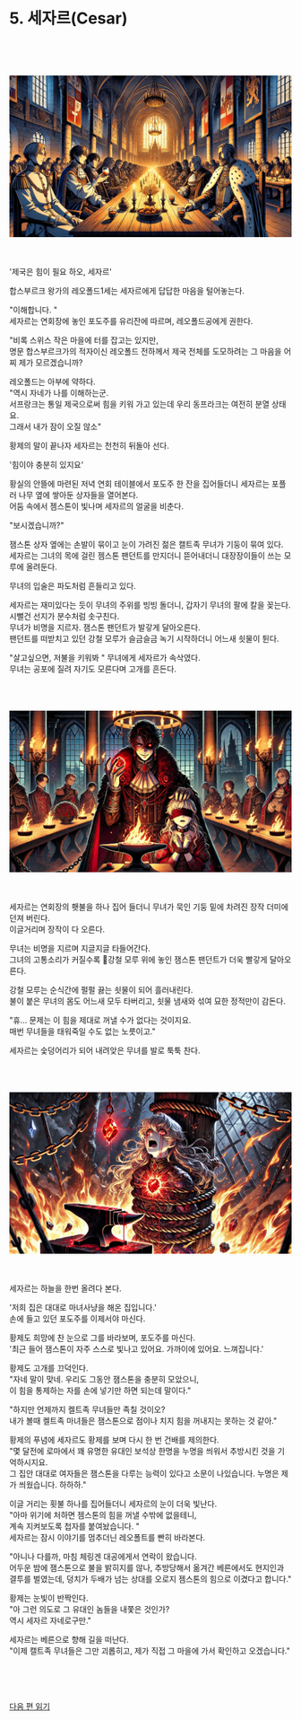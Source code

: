 # 5. 세자르(Cesar) <br>
<br><br><br>

![alt text](./images/ch-1-02-cesar_reofold_party.webp)
<br><br><br>

'제국은 힘이 필요 하오, 세자르'<br>

합스부르크 왕가의 레오폴드1세는 세자르에게 답답한 마음을 털어놓는다. <br>

"이해합니다. "<br>
세자르는 연회장에 놓인 포도주를 유리잔에 따르며, 레오폴드공에게 권한다. <br>

"비록 스위스 작은 마을에 터를 잡고는 있지만, <br>
명문 합스부르크가의 적자이신 레오폴드 전하께서 제국 전체를 도모하려는 그 마음을 어찌 제가 모르겠습니까? <br>

레오폴드는 아부에 약하다. <br>
"역시 자네가 나를 이해하는군. <br>
서프랑크는 통일 제국으로써 힘을 키워 가고 있는데 우리 동프라크는 여전히 분열 상태요. <br>
그래서 내가 잠이 오질 않소"<br>

황제의 말이 끝나자 세자르는 천천히 뒤돌아 선다. <br>

'힘이야 충분히 있지요'<br>

황실의 안뜰에 마련된 저녁 연회 테이블에서 포도주 한 잔을 집어들더니 세자르는 포플러 나무 옆에 쌓아둔 상자들을 열어본다. <br>
어둠 속에서 젬스톤이 빛나며 세자르의 얼굴을 비춘다.<br>

"보시겠습니까?"<br>

잼스톤 상자 옆에는 손발이 묶이고 눈이 가려진 젊은 캘트족 무녀가 기둥이 묶여 있다. <br>
세자르는 그녀의 목에 걸린 젬스톤 팬던트를 만지더니 뜯어내더니 대장장이들이 쓰는 모루에 올려둔다.<br>

무녀의 입술은 파도처럼 흔들리고 있다. <br>

세자르는 재미있다는 듯이 무녀의 주위를 빙빙 돌더니, 갑자기 무녀의 팔에 칼을 꽂는다. <br>
시뻘건 선지가 분수처럼 솟구친다.<br>
무녀가 비명을 지르자. 잼스톤 팬던트가 발갛게 달아오른다. <br>
팬던트를 떠받치고 있던 강철 모루가 슬금슬금 녹기 시작하더니 어느새 쇳물이 튄다.<br>

"살고싶으면, 저불을 키워봐 " 무녀에게 세자르가 속삭였다. <br>
무녀는 공포에 질려 자기도 모른다며 고개를 흔든다.<br>

<br><br><br>
![alt text](./images/ch-01-2-cesar-02.png)
<br><br><br>

세자르는 연회장의 횃불을 하나 집어 들더니 무녀가 묵인 기둥 밑에 차려진 장작 더미에 던져 버린다. <br>
이글거리며 장작이 다 오른다.<br>

무녀는 비명을 지르며 지글지글 타들어간다. <br>
그녀의 고통소리가 커질수록 강철 모루 위에 놓인 잼스톤 팬던트가 더욱 빨갛게 달아오른다. <br>

강철 모루는 순식간에 펄펄 끓는 쇳물이 되어 흘러내린다. <br>
불이 붙은 무녀의 몸도 어느새 모두 타버리고, 쇳물 냄새와 섞여 묘한 정적만이 감돈다.<br>

"휴... 문제는 이 힘을 제대로 꺼낼 수가 없다는 것이지요. <br>
매번 무녀들을 태워죽일 수도 없는 노릇이고."<br>

세자르는 숯덩어리가 되어 내려앚은 무녀를 발로 툭툭 찬다.<br>

<br><br><br>
![alt text](./images/ch-01-2-cesar-03.png)
<br><br><br>

세자르는 하늘을 한번 올려다 본다.<br>

'저희 집은 대대로 마녀사냥을 해온 집입니다.'<br>
손에 들고 있던 포도주를 이제서야 마신다.<br>

황제도 희망에 찬 눈으로 그를 바라보며, 포도주를 마신다. <br>
'최근 들어 잼스톤이 자주 스스로 빛나고 있어요. 가까이에 있어요. 느껴집니다.'<br>

황제도 고개를 끄덕인다. <br>
"자네 말이 맞네. 우리도 그동안 잼스톤을 충분히 모았으니, <br>
이 힘을 통제하는 자를 손에 넣기만 하면 되는데 말이다."<br>

"하지만 언제까지 켈트족 무녀들만 족칠 것이오? <br>
내가 볼때 켈트족 마녀들은 잼스톤으로 점이나 치지 힘을 꺼내지는 못하는 것 같아." <br>

황제의 푸념에 세자르도 황제를 보며 다시 한 번 건배를 제의한다. <br>
"몇 달전에 로마에서 꽤 유명한 유대인 보석상 한명을 누명을 씌워서 추방시킨 것을 기억하시지요. <br>
그 집안 대대로 여자들은 잼스톤을 다루는 능력이 있다고 소문이 나있습니다.
누명은 제가 씌웠습니다. 하하하."<br>

이글 거리는 횟불 하나를 집어들더니 세자르의 눈이 더욱 빛난다.<br>
"아마 위기에 처하면 젬스톤의 힘을 꺼낼 수밖에 없을테니, <br>
계속 지켜보도록 첩자를 붙여놨습니다. " <br>
세자르는 잠시 이야기를 멈추더닌 레오폴트를 빤히 바라본다. <br>

"아니나 다를까, 마침 체링겐 대공에게서 연락이 왔습니다. <br>
어두운 밤에 잼스톤으로 불을 밝히지를 않나, 
추방당해서 옮겨간 베른에서도 현지인과 결투를 벌였는데,
덩치가 두배가 넘는 상대를 오로지 젬스톤의 힘으로 이겼다고 합니다."<br>

황제는 눈빛이 반짝인다. <br>
"아 그런 의도로 그 유대인 놈들을 내쫓은 것인가? <br>
역시 세자르 자네로구만."<br>

세자르는 베른으로 향해 길을 떠난다. <br>
"이제 캘트족 무녀들은 그만 괴롭히고, 제가 직접 그 마을에 가서 확인하고 오겠습니다."<br>


<br><br><br>

[다음 편 읽기](1-02_(KR)cesar_2.md)
